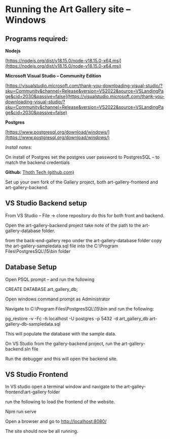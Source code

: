 # Running the Art Gallery site – Windows

## Programs required:

**Nodejs**

[https://nodejs.org/dist/v18.15.0/node-v18.15.0-x64.msi](https://nodejs.org/dist/v18.15.0/node-v18.15.0-x64.msi)

**Microsoft Visual Studio – Community Edition**

[https://visualstudio.microsoft.com/thank-you-downloading-visual-studio/?sku=Community&channel=Release&version=VS2022&source=VSLandingPage&cid=2030&passive=false](https://visualstudio.microsoft.com/thank-you-downloading-visual-studio/?sku=Community&channel=Release&version=VS2022&source=VSLandingPage&cid=2030&passive=false)

**Postgres**

[https://www.postgresql.org/download/windows/](https://www.postgresql.org/download/windows/)

_Install notes:_

On install of Postgres set the postgres user password to PostgresSQL – to match the backend
credentials

**Github:** [Thoth Tech (github.com)](https://github.com/thoth-tech)

Set up your own fork of the Gallery project, both art-gallery-frontend and art-gallery-backend.

## VS Studio Backend setup

From VS Studio – File -\> clone repository do this for both front and backend.

Open the art-gallery-backend project take note of the path to the art-gallery-database folder.

from the back-end-gallery repo under the art-gallery-database folder copy the
art-gallery-sampledata.sql file into the C:\Program Files\PostgresSQL\15\bin folder

## Database Setup

Open PSQL prompt – and run the following

CREATE DATABASE art_gallery_db;

Open windows command prompt as Administrator

Navigate to C:\Program Files\PostgresSQL\15\bin and run the following:

pg_restore -v -Fc -h localhost -U postgres -p 5432 -d art_gallery_db art-gallery-db-sampledata.sql

This will populate the database with the sample data.

On VS Studio from the gallery-backend project, run the art-gallery-backend.sln file

Run the debugger and this will open the backend site.

## VS Studio Frontend

In VS studio open a terminal window and navigate to the art-galley-frontend\art-gallery folder

run the following to load the frontend of the website.

Npm run serve

Open a browser and go to [http://localhost:8080/](http://localhost:8080/)

The site should now be all running.
